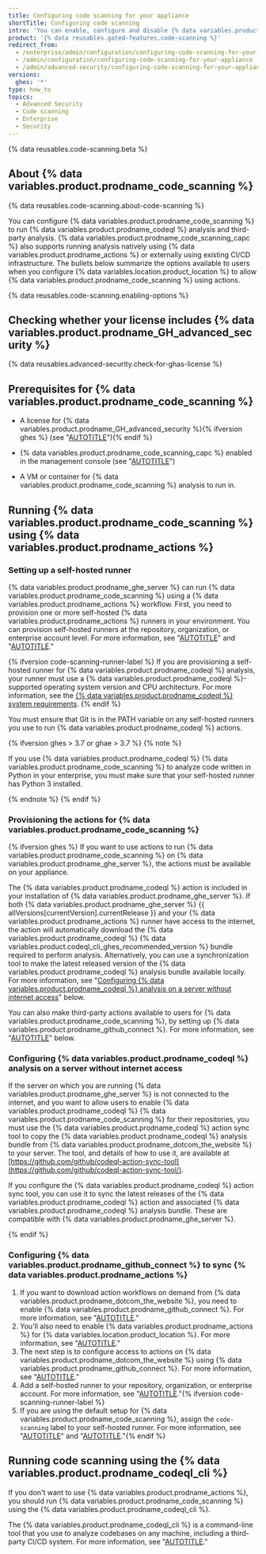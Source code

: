 ```yaml
---
title: Configuring code scanning for your appliance
shortTitle: Configuring code scanning
intro: 'You can enable, configure and disable {% data variables.product.prodname_code_scanning %} for {% data variables.location.product_location %}. {% data variables.product.prodname_code_scanning_capc %} allows users to scan code for vulnerabilities and errors.'
product: '{% data reusables.gated-features.code-scanning %}'
redirect_from:
  - /enterprise/admin/configuration/configuring-code-scanning-for-your-appliance
  - /admin/configuration/configuring-code-scanning-for-your-appliance
  - /admin/advanced-security/configuring-code-scanning-for-your-appliance
versions:
  ghes: '*'
type: how_to
topics:
  - Advanced Security
  - Code scanning
  - Enterprise
  - Security
---
```

<!--The CodeQL CLI man pages include a link to a section in this article. If you rename this article,
make sure that you also update the MS short link: https://aka.ms/code-scanning-docs/configuring-ghes.-->


{% data reusables.code-scanning.beta %}

## About {% data variables.product.prodname_code_scanning %}

{% data reusables.code-scanning.about-code-scanning %}

You can configure {% data variables.product.prodname_code_scanning %} to run {% data variables.product.prodname_codeql %} analysis and third-party analysis. {% data variables.product.prodname_code_scanning_capc %} also supports running analysis natively using {% data variables.product.prodname_actions %} or externally using existing CI/CD infrastructure. The bullets below summarize the options available to users when you configure {% data variables.location.product_location %} to allow {% data variables.product.prodname_code_scanning %} using actions.

{% data reusables.code-scanning.enabling-options %}

## Checking whether your license includes {% data variables.product.prodname_GH_advanced_security %}

{% data reusables.advanced-security.check-for-ghas-license %}

## Prerequisites for {% data variables.product.prodname_code_scanning %}

- A license for {% data variables.product.prodname_GH_advanced_security %}{% ifversion ghes %} (see "[AUTOTITLE](/billing/managing-billing-for-github-advanced-security/about-billing-for-github-advanced-security)"){% endif %}

- {% data variables.product.prodname_code_scanning_capc %} enabled in the management console (see "[AUTOTITLE](/admin/code-security/managing-github-advanced-security-for-your-enterprise/enabling-github-advanced-security-for-your-enterprise)")

- A VM or container for {% data variables.product.prodname_code_scanning %} analysis to run in.

<!-- Anchor to maintain the CodeQL CLI manual pages link: https://aka.ms/code-scanning-docs/configuring-ghes -->

<a name="running-code-scanning-using-github-actions"></a>

## Running {% data variables.product.prodname_code_scanning %} using {% data variables.product.prodname_actions %}

### Setting up a self-hosted runner

{% data variables.product.prodname_ghe_server %} can run {% data variables.product.prodname_code_scanning %} using a {% data variables.product.prodname_actions %} workflow. First, you need to provision one or more self-hosted {% data variables.product.prodname_actions %} runners in your environment. You can provision self-hosted runners at the repository, organization, or enterprise account level. For more information, see "[AUTOTITLE](/actions/hosting-your-own-runners/about-self-hosted-runners)" and "[AUTOTITLE](/actions/hosting-your-own-runners/adding-self-hosted-runners)."

{% ifversion code-scanning-runner-label %}
If you are provisioning a self-hosted runner for {% data variables.product.prodname_codeql %} analysis, your runner must use a {% data variables.product.prodname_codeql %}-supported operating system version and CPU architecture. For more information, see the [{% data variables.product.prodname_codeql %} system requirements](https://codeql.github.com/docs/codeql-overview/system-requirements/).
{% endif %}

You must ensure that Git is in the PATH variable on any self-hosted runners you use to run {% data variables.product.prodname_codeql %} actions.

{% ifversion ghes > 3.7 or ghae > 3.7 %}
{% note %}

If you use {% data variables.product.prodname_codeql %} {% data variables.product.prodname_code_scanning %} to analyze code written in Python in your enterprise, you must make sure that your self-hosted runner has Python 3 installed.

{% endnote %}
{% endif %}

### Provisioning the actions for {% data variables.product.prodname_code_scanning %}

{% ifversion ghes %}
If you want to use actions to run {% data variables.product.prodname_code_scanning %} on {% data variables.product.prodname_ghe_server %}, the actions must be available on your appliance.

The {% data variables.product.prodname_codeql %} action is included in your installation of {% data variables.product.prodname_ghe_server %}. If both {% data variables.product.prodname_ghe_server %} {{ allVersions[currentVersion].currentRelease }} and your {% data variables.product.prodname_actions %} runner have access to the internet, the action will automatically download the {% data variables.product.prodname_codeql %} {% data variables.product.codeql_cli_ghes_recommended_version %} bundle required to perform analysis. Alternatively, you can use a synchronization tool to make the latest released version of the {% data variables.product.prodname_codeql %} analysis bundle available locally. For more information, see "[Configuring {% data variables.product.prodname_codeql %} analysis on a server without internet access](#configuring-codeql-analysis-on-a-server-without-internet-access)" below.

You can also make third-party actions available to users for {% data variables.product.prodname_code_scanning %}, by setting up {% data variables.product.prodname_github_connect %}. For more information, see "[AUTOTITLE](/admin/code-security/managing-github-advanced-security-for-your-enterprise/configuring-code-scanning-for-your-appliance#configuring-github-connect-to-sync-github-actions)" below.

### Configuring {% data variables.product.prodname_codeql %} analysis on a server without internet access
If the server on which you are running {% data variables.product.prodname_ghe_server %} is not connected to the internet, and you want to allow users to enable {% data variables.product.prodname_codeql %} {% data variables.product.prodname_code_scanning %} for their repositories, you must use the {% data variables.product.prodname_codeql %} action sync tool to copy the {% data variables.product.prodname_codeql %} analysis bundle from {% data variables.product.prodname_dotcom_the_website %} to your server. The tool, and details of how to use it, are available at [https://github.com/github/codeql-action-sync-tool](https://github.com/github/codeql-action-sync-tool/).

If you configure the {% data variables.product.prodname_codeql %} action sync tool, you can use it to sync the latest releases of the {% data variables.product.prodname_codeql %} action and associated {% data variables.product.prodname_codeql %} analysis bundle. These are compatible with {% data variables.product.prodname_ghe_server %}.

{% endif %}

### Configuring {% data variables.product.prodname_github_connect %} to sync {% data variables.product.prodname_actions %}
1. If you want to download action workflows on demand from {% data variables.product.prodname_dotcom_the_website %}, you need to enable {% data variables.product.prodname_github_connect %}. For more information, see "[AUTOTITLE](/admin/configuration/configuring-github-connect/managing-github-connect#enabling-github-connect)."
1. You'll also need to enable {% data variables.product.prodname_actions %} for {% data variables.location.product_location %}. For more information, see "[AUTOTITLE](/admin/github-actions/getting-started-with-github-actions-for-your-enterprise/getting-started-with-github-actions-for-github-enterprise-server)."
1. The next step is to configure access to actions on {% data variables.product.prodname_dotcom_the_website %} using {% data variables.product.prodname_github_connect %}. For more information, see "[AUTOTITLE](/admin/github-actions/managing-access-to-actions-from-githubcom/enabling-automatic-access-to-githubcom-actions-using-github-connect)."
1. Add a self-hosted runner to your repository, organization, or enterprise account. For more information, see "[AUTOTITLE](/actions/hosting-your-own-runners/adding-self-hosted-runners)."{% ifversion code-scanning-runner-label %}
1. If you are using the default setup for {% data variables.product.prodname_code_scanning %}, assign the `code-scanning` label to your self-hosted runner. For more information, see "[AUTOTITLE](/actions/hosting-your-own-runners/using-labels-with-self-hosted-runners)" and "[AUTOTITLE](/code-security/code-scanning/automatically-scanning-your-code-for-vulnerabilities-and-errors/configuring-code-scanning-for-a-repository#configuring-code-scanning-automatically)."{% endif %}

## Running code scanning using the {% data variables.product.prodname_codeql_cli %}

If you don't want to use {% data variables.product.prodname_actions %}, you should run {% data variables.product.prodname_code_scanning %} using the {% data variables.product.prodname_codeql_cli %}.

The {% data variables.product.prodname_codeql_cli %} is a command-line tool that you use to analyze codebases on any machine, including a third-party CI/CD system. For more information, see "[AUTOTITLE](/code-security/code-scanning/using-codeql-code-scanning-with-your-existing-ci-system/installing-codeql-cli-in-your-ci-system)."
